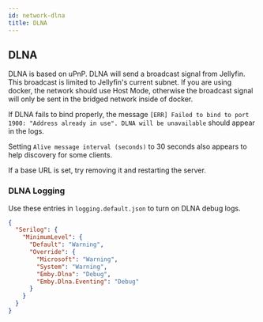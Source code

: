 ```yaml
---
id: network-dlna
title: DLNA
---
```


## DLNA

DLNA is based on uPnP.
DLNA will send a broadcast signal from Jellyfin.
This broadcast is limited to Jellyfin's current subnet.
If you are using docker, the network should use Host Mode, otherwise the broadcast signal will only be sent in the bridged network inside of docker.

If DLNA fails to bind properly, the message `[ERR] Failed to bind to port 1900: "Address already in use". DLNA will be unavailable` should appear in the logs.

Setting `Alive message interval (seconds)` to 30 seconds also appears to help discovery for some clients.

If a base URL is set, try removing it and restarting the server.

### DLNA Logging

Use these entries in `logging.default.json` to turn on DLNA debug logs.

```json
{
  "Serilog": {
    "MinimumLevel": {
      "Default": "Warning",
      "Override": {
        "Microsoft": "Warning",
        "System": "Warning",
        "Emby.Dlna": "Debug",
        "Emby.Dlna.Eventing": "Debug"
      }
    }
  }
}
```
